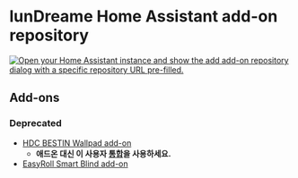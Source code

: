 # lunDreame Home Assistant add-on repository

[![Open your Home Assistant instance and show the add add-on repository dialog with a specific repository URL pre-filled.](https://my.home-assistant.io/badges/supervisor_add_addon_repository.svg)](https://my.home-assistant.io/redirect/supervisor_add_addon_repository/?repository_url=https%3A%2F%2Fgithub.com%2FlunDreame%2Fha-addons)

## Add-ons

### **Deprecated**
-  [HDC BESTIN Wallpad add-on](./bestin_wallpad) 
   - **애드온 대신 이 사용자 [통합](https://github.com/lunDreame/ha-bestin)을 사용하세요.**
-  [EasyRoll Smart Blind add-on](./easyroll_blind)
